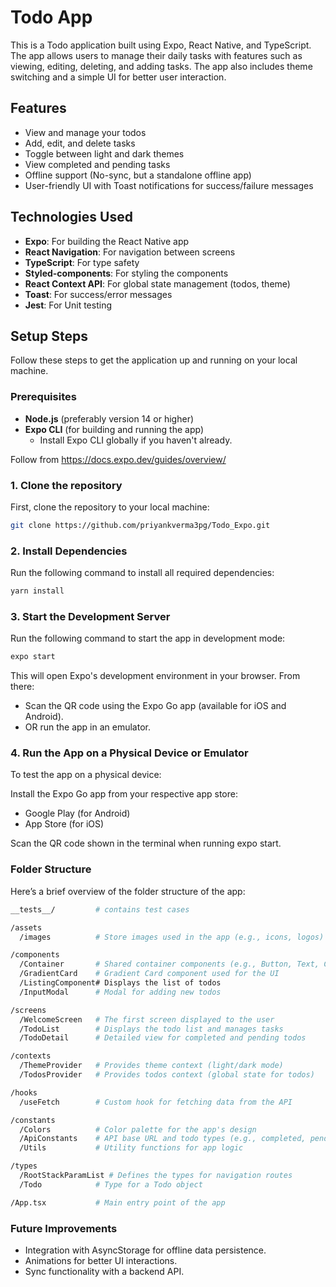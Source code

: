 # Todo App

This is a Todo application built using Expo, React Native, and TypeScript. The app allows users to manage their daily tasks with features such as viewing, editing, deleting, and adding tasks. The app also includes theme switching and a simple UI for better user interaction.

## Features

- View and manage your todos
- Add, edit, and delete tasks
- Toggle between light and dark themes
- View completed and pending tasks
- Offline support (No-sync, but a standalone offline app)
- User-friendly UI with Toast notifications for success/failure messages

## Technologies Used

- **Expo**: For building the React Native app
- **React Navigation**: For navigation between screens
- **TypeScript**: For type safety
- **Styled-components**: For styling the components
- **React Context API**: For global state management (todos, theme)
- **Toast**: For success/error messages
- **Jest**: For Unit testing

## Setup Steps

Follow these steps to get the application up and running on your local machine.

### Prerequisites

- **Node.js** (preferably version 14 or higher)
- **Expo CLI** (for building and running the app)
  - Install Expo CLI globally if you haven't already.

Follow from https://docs.expo.dev/guides/overview/
### 1. Clone the repository

First, clone the repository to your local machine:



```bash
git clone https://github.com/priyankverma3pg/Todo_Expo.git
```

### 2. Install Dependencies

Run the following command to install all required dependencies:

```bash
yarn install
```

### 3. Start the Development Server

Run the following command to start the app in development mode:

```bash
expo start

```
This will open Expo's development environment in your browser. From there:

- Scan the QR code using the Expo Go app (available for iOS and Android).
- OR run the app in an emulator.

### 4. Run the App on a Physical Device or Emulator

To test the app on a physical device:

Install the Expo Go app from your respective app store:

- Google Play (for Android)
- App Store (for iOS)

Scan the QR code shown in the terminal when running expo start.

### Folder Structure

Here’s a brief overview of the folder structure of the app:

```bash
__tests__/         # contains test cases

/assets
  /images          # Store images used in the app (e.g., icons, logos)

/components
  /Container       # Shared container components (e.g., Button, Text, Container)
  /GradientCard    # Gradient Card component used for the UI
  /ListingComponent# Displays the list of todos
  /InputModal      # Modal for adding new todos

/screens
  /WelcomeScreen   # The first screen displayed to the user
  /TodoList        # Displays the todo list and manages tasks
  /TodoDetail      # Detailed view for completed and pending todos

/contexts
  /ThemeProvider   # Provides theme context (light/dark mode)
  /TodosProvider   # Provides todos context (global state for todos)

/hooks
  /useFetch        # Custom hook for fetching data from the API

/constants
  /Colors          # Color palette for the app's design
  /ApiConstants    # API base URL and todo types (e.g., completed, pending)
  /Utils           # Utility functions for app logic

/types
  /RootStackParamList # Defines the types for navigation routes
  /Todo            # Type for a Todo object

/App.tsx           # Main entry point of the app

```
### Future Improvements

- Integration with AsyncStorage for offline data persistence.
- Animations for better UI interactions.
- Sync functionality with a backend API.